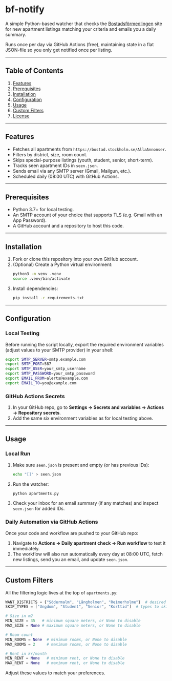 # bf-notify

A simple Python-based watcher that checks the
[Bostadsförmedlingen](https://bostad.stockholm.se) site for new apartment
listings matching your criteria and emails you a daily summary.

Runs once per day via GitHub Actions (free), maintaining state in a flat
JSON-file so you only get notified once per listing.

---

## Table of Contents

1. [Features](#features)
2. [Prerequisites](#prerequisites)
3. [Installation](#installation)
4. [Configuration](#configuration)
5. [Usage](#usage)
6. [Custom Filters](#custom-filters)
7. [License](#license)

---

## Features

- Fetches all apartments from `https://bostad.stockholm.se/AllaAnnonser`.
- Filters by district, size, room count.
- Skips special-purpose listings (youth, student, senior, short-term).
- Tracks seen apartment IDs in `seen.json`.
- Sends email via any SMTP server (Gmail, Mailgun, etc.).
- Scheduled daily (08:00 UTC) with GitHub Actions.

---

## Prerequisites

- Python 3.7+ for local testing.
- An SMTP account of your choice that supports TLS (e.g. Gmail with an App Password).
- A GitHub account and a repository to host this code.

---

## Installation

1. Fork or clone this repository into your own GitHub account.
2. (Optional) Create a Python virtual environment:
   ```bash
   python3 -m venv .venv
   source .venv/bin/activate
   ```
3. Install dependencies:
   ```bash
   pip install -r requirements.txt
   ```

---

## Configuration

### Local Testing

Before running the script locally, export the required environment variables
(adjust values to your SMTP provider) in your shell:

```bash
export SMTP_SERVER=smtp.example.com
export SMTP_PORT=587
export SMTP_USER=your_smtp_username
export SMTP_PASSWORD=your_smtp_password
export EMAIL_FROM=alerts@example.com
export EMAIL_TO=you@example.com
```

### GitHub Actions Secrets

1. In your GitHub repo, go to **Settings → Secrets and variables → Actions → Repository secrets**.
2. Add the same six environment variables as for local testing above.

---

## Usage

### Local Run

1. Make sure `seen.json` is present and empty (or has previous IDs):
   ```bash
   echo "[]" > seen.json
   ```
2. Run the watcher:
   ```bash
   python apartments.py
   ```
3. Check your inbox for an email summary (if any matches) and inspect `seen.json` for added IDs.

### Daily Automation via GitHub Actions

Once your code and workflow are pushed to your GitHub repo:

1. Navigate to **Actions → Daily apartment check → Run workflow** to test it immediately.
2. The workflow will also run automatically every day at 08:00 UTC, fetch new listings, send you an email, and update `seen.json`.

---

## Custom Filters

All the filtering logic lives at the top of `apartments.py`:

```python
WANT_DISTRICTS = {"Södermalm", "Långholmen", "Reimerholme"}  # desired areas
SKIP_TYPES = ["Ungdom", "Student", "Senior", "Korttid"]  # types to skip

# Size in m2
MIN_SIZE = 35   # minimum square meters, or None to disable
MAX_SIZE = None # maximum square meters, or None to disable

# Room count
MIN_ROOMS = None  # minimum rooms, or None to disable
MAX_ROOMS = 2     # maximum rooms, or None to disable

# Rent in kr/month
MIN_RENT = None   # minimum rent, or None to disable
MAX_RENT = None   # maximum rent, or None to disable
```

Adjust these values to match your preferences.
